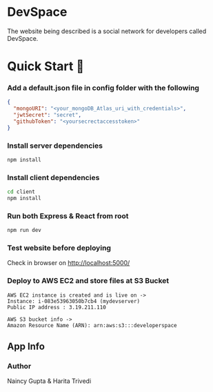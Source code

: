 # DevSpace

The website being described is a social network for developers called DevSpace. 

# Quick Start 🚀

### Add a default.json file in config folder with the following

```json
{
  "mongoURI": "<your_mongoDB_Atlas_uri_with_credentials>",
  "jwtSecret": "secret",
  "githubToken": "<yoursecrectaccesstoken>"
}
```

### Install server dependencies

```bash
npm install
```

### Install client dependencies

```bash
cd client
npm install
```

### Run both Express & React from root

```bash
npm run dev
```


### Test website before deploying

Check in browser on [http://localhost:5000/](http://localhost:5000/)

### Deploy to AWS EC2 and store files at S3 Bucket
```
AWS EC2 instance is created and is live on ->
Instance: i-083e53963050b7cb4 (mydevserver)
Public IP address : 3.19.211.110
```

```
AWS S3 bucket info -> 
Amazon Resource Name (ARN): arn:aws:s3:::developerspace
```

## App Info

### Author

Naincy Gupta & Harita Trivedi
